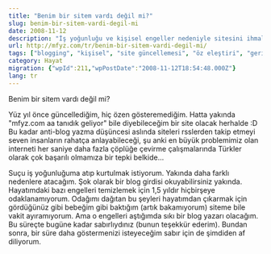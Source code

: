 ```yaml
---
title: "Benim bir sitem vardı değil mi?"
slug: benim-bir-sitem-vardi-degil-mi
date: 2008-11-12
description: "İş yoğunluğu ve kişisel engeller nedeniyle sitesini ihmal ettiğimi itiraf ediyorum. Okuyucularından sabır dileyerek, engelleri aştıktan sonra blog yazmaya daha aktif bir şekilde döneceğinin sözünü veriyorum."
url: http://mfyz.com/tr/benim-bir-sitem-vardi-degil-mi/
tags: ["blogging", "kişisel", "site güncellemesi", "öz eleştiri", "geri dönüş", "internet kültürü", "Hayat", "mfyz.com"]
category: Hayat
migration: {"wpId":211,"wpPostDate":"2008-11-12T18:54:48.000Z"}
lang: tr
---
```


Benim bir sitem vardı değil mi?

Yüz yıl önce güncellediğim, hiç özen gösteremediğim. Hatta yakında "mfyz.com aa tanıdık geliyor" bile diyebileceğim bir site olacak herhalde :D Bu kadar anti-blog yazma düşüncesi aslında siteleri rsslerden takip etmeyi seven insanların rahatça anlayabileceği, şu anki en büyük problemimiz olan interneti her saniye daha fazla çöplüğe çevirme çalışmalarında Türkler olarak çok başarılı olmamıza bir tepki belkide...

Suçu iş yoğunluğuma atıp kurtulmak istiyorum. Yakında daha farklı nedenlere atacağım. Şok olarak bir blog girdisi okuyabilirsiniz yakında. Hayatımdaki bazı engelleri temizlemek için 1,5 yıldır hiçbirşeye odaklanamıyorum. Odağımı dağıtan bu şeyleri hayatımdan çıkarmak için gördüğünüz gibi bebeğim gibi baktığım (artık bakamıyorum) siteme bile vakit ayıramıyorum. Ama o engelleri aştığımda sıkı bir blog yazarı olacağım. Bu süreçte bugüne kadar sabırlıydınız (bunun teşekkür ederim). Bundan sonra, bir süre daha göstermenizi isteyeceğim sabır için de şimdiden af diliyorum.